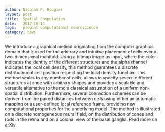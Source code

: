 ```yaml
---
author: Nicolas P. Rougier
layout: post
title:  Spatial Computation
date:   2017-10-14
tags:   prepint computational neuroscience
category: news
---
```


We introduce a graphical method originating from the computer graphics domain
that is used for the arbitrary and intuitive placement of cells over a
two-dimensional manifold. Using a bitmap image as input, where the color
indicates the identity of the different structures and the alpha channel
indicates the local cell density, this method guarantees a discrete
distribution of cell position respecting the local density function. This
method scales to any number of cells, allows to specify several different
structures at once with arbitrary shapes and provides a scalable and versatile
alternative to the more classical assumption of a uniform non-spatial
distribution. Furthermore, several connection schemes can be derived from the
paired distances between cells using either an automatic mapping or a
user-defined local reference frame, providing new computational properties for
the underlying model. The method is illustrated on a discrete homogeneous
neural field, on the distribution of cones and rods in the retina and on a
coronal view of the basal ganglia. Read more on
[arXiv](https://arxiv.org/abs/1710.05189).
